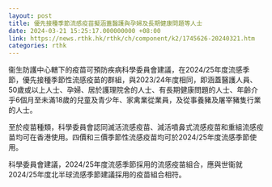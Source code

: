 ```yaml
---
layout: post
title: 優先接種季節流感疫苗擬涵蓋醫護與孕婦及長期健康問題等人士
date: 2024-03-21 15:25:17.000000000 +08:00
link: https://news.rthk.hk/rthk/ch/component/k2/1745626-20240321.htm
categories: rthk
---
```


衞生防護中心轄下的疫苗可預防疾病科學委員會建議，在2024/25年度流感季節，優先接種季節性流感疫苗的群組，與2023/24年度相同，即涵蓋醫護人員、50歲或以上人士、孕婦、居於護理院舍的人士、有長期健康問題的人士、年齡介乎6個月至未滿18歲的兒童及青少年、家禽業從業員，及從事養豬及屠宰豬隻行業的人士。

至於疫苗種類，科學委員會認同滅活流感疫苗、減活噴鼻式流感疫苗和重組流感疫苗均可在香港使用。四價和三價季節性流感疫苗均可於2024/25年度流感季節使用。

科學委員會建議，2024/25年度流感季節採用的流感疫苗組合，應與世衞就2024/25年度北半球流感季節建議採用的疫苗組合相符。
